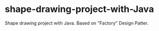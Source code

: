# shape-drawing-project-with-Java
Shape drawing project with Java. Based on "Factory" Design Patter.
